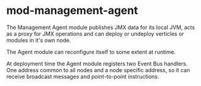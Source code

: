 # mod-management-agent

The Management Agent module publishes JMX data for its local JVM, acts as a proxy for JMX operations and can deploy or undeploy verticles or modules in it's own node.

The Agent module can reconfigure itself to some extent at runtime.

At deployment time the Agent module registers two Event Bus handlers.  One address common to all nodes and a node specific address, so it can receive broadcast messages and point-to-point instructions.








